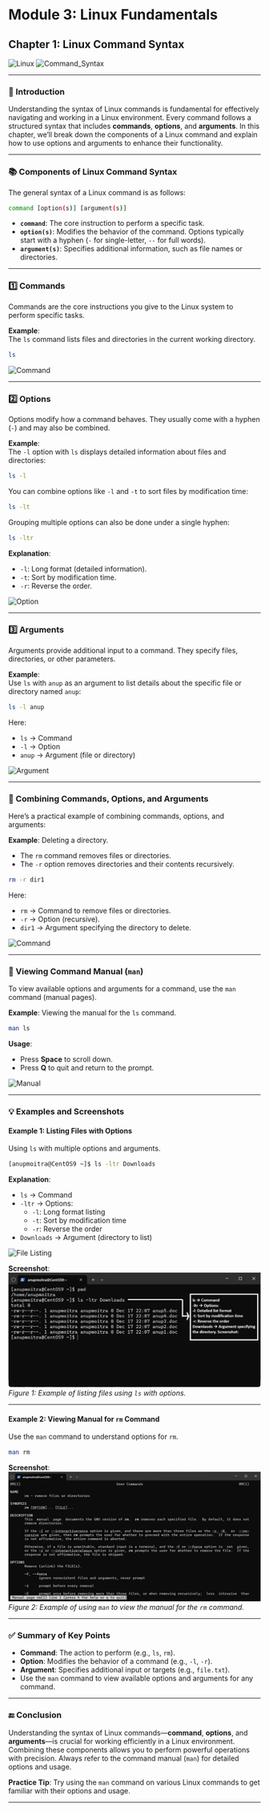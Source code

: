 # **Module 3: Linux Fundamentals**

## **Chapter 1: Linux Command Syntax**

![Linux](https://img.shields.io/badge/Linux-Fundamentals-green) ![Command_Syntax](https://img.shields.io/badge/Command-Syntax-blue)

---

### **🔑 Introduction**
Understanding the syntax of Linux commands is fundamental for effectively navigating and working in a Linux environment. Every command follows a structured syntax that includes **commands**, **options**, and **arguments**. In this chapter, we’ll break down the components of a Linux command and explain how to use options and arguments to enhance their functionality.

---

### **📚 Components of Linux Command Syntax**

The general syntax of a Linux command is as follows:

```bash
command [option(s)] [argument(s)]
```

- **`command`**: The core instruction to perform a specific task.
- **`option(s)`**: Modifies the behavior of the command. Options typically start with a hyphen (`-` for single-letter, `--` for full words).
- **`argument(s)`**: Specifies additional information, such as file names or directories.

---

### **1️⃣ Commands**
Commands are the core instructions you give to the Linux system to perform specific tasks.

**Example**:  
The `ls` command lists files and directories in the current working directory.

```bash
ls
```

![Command](https://img.shields.io/badge/Command-ls-yellow)

---

### **2️⃣ Options**
Options modify how a command behaves. They usually come with a hyphen (`-`) and may also be combined.

**Example**:  
The `-l` option with `ls` displays detailed information about files and directories:

```bash
ls -l
```

You can combine options like `-l` and `-t` to sort files by modification time:

```bash
ls -lt
```

Grouping multiple options can also be done under a single hyphen:

```bash
ls -ltr
```

**Explanation**:
- `-l`: Long format (detailed information).
- `-t`: Sort by modification time.
- `-r`: Reverse the order.

![Option](https://img.shields.io/badge/Option-l%2Ct%2Cr-orange)

---

### **3️⃣ Arguments**
Arguments provide additional input to a command. They specify files, directories, or other parameters.

**Example**:  
Use `ls` with `anup` as an argument to list details about the specific file or directory named `anup`:

```bash
ls -l anup
```

Here:
- `ls` → Command
- `-l` → Option
- `anup` → Argument (file or directory)

![Argument](https://img.shields.io/badge/Argument-anup-lightblue)

---

### **🔄 Combining Commands, Options, and Arguments**

Here’s a practical example of combining commands, options, and arguments:

**Example**: Deleting a directory.

- The `rm` command removes files or directories.
- The `-r` option removes directories and their contents recursively.

```bash
rm -r dir1
```

Here:
- `rm` → Command to remove files or directories.
- `-r` → Option (recursive).
- `dir1` → Argument specifying the directory to delete.

![Command](https://img.shields.io/badge/Command-rm-orange)

---

### **📖 Viewing Command Manual (`man`)**

To view available options and arguments for a command, use the `man` command (manual pages).

**Example**: Viewing the manual for the `ls` command.

```bash
man ls
```

**Usage**:
- Press **Space** to scroll down.
- Press **Q** to quit and return to the prompt.

![Manual](https://img.shields.io/badge/Command-man-purple)

---

### **💡 Examples and Screenshots**

#### **Example 1: Listing Files with Options**

Using `ls` with multiple options and arguments.

```bash
[anupmoitra@CentOS9 ~]$ ls -ltr Downloads
```

**Explanation**:
- `ls` → Command
- `-ltr` → Options:
   - `-l`: Long format listing
   - `-t`: Sort by modification time
   - `-r`: Reverse the order
- `Downloads` → Argument (directory to list)

![File Listing](https://img.shields.io/badge/Example-File%20Listing-green)

**Screenshot**:  
![Created File](screenshots/01-listing-files-with-options.png)  
*Figure 1: Example of listing files using `ls` with options.*

---

#### **Example 2: Viewing Manual for `rm` Command**

Use the `man` command to understand options for `rm`.

```bash
man rm
```

**Screenshot**:  
![Viewing the `rm` Manual](screenshots/02-viewing-manual-for-rm-command.png)  
*Figure 2: Example of using `man` to view the manual for the `rm` command.*

---

### **✅ Summary of Key Points**

- **Command**: The action to perform (e.g., `ls`, `rm`).
- **Option**: Modifies the behavior of a command (e.g., `-l`, `-r`).
- **Argument**: Specifies additional input or targets (e.g., `file.txt`).
- Use the `man` command to view available options and arguments for any command.

---

### **🔚 Conclusion**

Understanding the syntax of Linux commands—**command**, **options**, and **arguments**—is crucial for working efficiently in a Linux environment. Combining these components allows you to perform powerful operations with precision. Always refer to the command manual (`man`) for detailed options and usage.

**Practice Tip**: Try using the `man` command on various Linux commands to get familiar with their options and usage.

---
